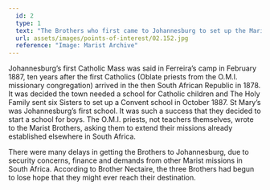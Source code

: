 ```yaml
---
  id: 2
  type: 1
  text: "The Brothers who first came to Johannesburg to set up the Marist College at Koch Street in October 1889: Brother Albert Dominic (left), Brother Frederick, Principal (centre) and Brother Euphrase (right)."
  url: assets/images/points-of-interest/02.152.jpg
  reference: "Image: Marist Archive"
---
```

Johannesburg’s first Catholic Mass was said in Ferreira’s camp in February 1887, ten years after the first Catholics (Oblate priests from the O.M.I. missionary congregation) arrived in the then South African Republic in 1878. It was decided the town needed a school for Catholic children and The Holy Family sent six Sisters to set up a Convent school in October 1887. St Mary’s was Johannesburg’s first school. It was such a success that they decided to start a school for boys. The O.M.I. priests, not teachers themselves, wrote to the Marist Brothers, asking them to extend their missions already established elsewhere in South Africa. 

There were many delays in getting the Brothers to Johannesburg, due to security concerns, finance and demands from other Marist missions in South Africa.  According to Brother Nectaire, the three Brothers had begun to lose hope that they might ever reach their destination. 


       